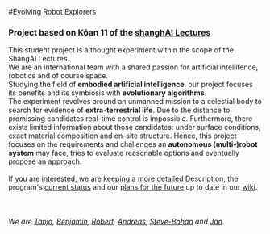 #Evolving Robot Explorers
### Project based on Kōan 11 of the [shanghAI Lectures](http://shanghailectures.org)

This student project is a thought experiment within the scope of the ShangAI Lectures.  
We are an international team with a shared passion for artificial intellifence, robotics and of course space.  
Studying the field of **embodied artificial intelligence**, our project focuses its benefits and its symbiosis with **evolutionary algorithms**.  
The experiment revolves around an unmanned mission to a celestial body to search for evidence of **extra-terrestrial life**. Due to the distance to promissing candidates real-time control is impossible. Furthermore, there exists limited information about those candidates: under surface conditions, exact material composition and on-site structure. Hence, this project focuses on the requirements and challenges an **autonomous (multi-)robot system** may face, tries to evaluate reasonable options and eventually propose an approach.
<br>
<br>
If you are interested, we are keeping a more detailed [Description](https://github.com/jaerman/evolving-robot-explorers/wiki/Task-Description), the program's [current status](https://github.com/jaerman/evolving-robot-explorers/wiki/Current-Progress) and our [plans for the future](https://github.com/jaerman/evolving-robot-explorers/wiki/Future-Plans) up to date in our [wiki](https://github.com/jaerman/evolving-robot-explorers/wiki/).
<br>
<br>
<br>
<br>
*We are [Tanja](https://github.com/mrsminirobot), [Benjamin](https://github.com/BenjiSchlotter), [Robert](https://github.com/RobertDuda), [Andreas](https://github.com/ChaosCoder), [Steve-Bohan](https://github.com/Steve-Bohan-Liu) and [Jan](https://github.com/jaermann)*.
